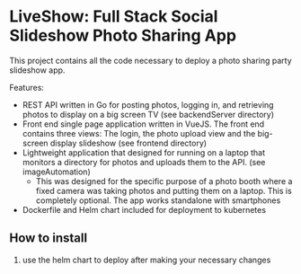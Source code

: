 # LiveShow: Full Stack Social Slideshow Photo Sharing App

This project contains all the code necessary to deploy a photo sharing party slideshow app.

Features:

- REST API written in Go for posting photos, logging in, and retrieving photos to display on a big screen TV (see backendServer directory)
- Front end single page application written in VueJS. The front end contains three views: The login, the photo upload view and the big-screen display slideshow (see frontend directory)
- Lightweight application that designed for running on a laptop that monitors a directory for photos and uploads them to the API. (see imageAutomation)
  - This was designed for the specific purpose of a photo booth where a fixed camera was taking photos and putting them on a laptop. This is completely optional. The app works standalone with smartphones
- Dockerfile and Helm chart included for deployment to kubernetes

## How to install

1. use the helm chart to deploy after making your necessary changes
